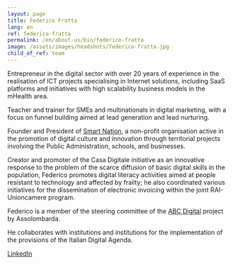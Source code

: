 ```yaml
---
layout: page
title: Federico Fratta
lang: en
ref: federico-fratta
permalink: /en/about-us/bio/federico-fratta
image: /assets/images/headshots/federico-fratta.jpg
child_of_ref: team
---
```


Entrepreneur in the digital sector with over 20 years of experience in the
realisation of ICT projects specialising in Internet solutions, including SaaS
platforms and initiatives with high scalability business models in the mHealth
area.

Teacher and trainer for SMEs and multinationals in digital marketing, with a
focus on funnel building aimed at lead generation and lead nurturing.

Founder and President of [Smart Nation](https://smartnation.it/), a non-profit
organisation active in the promotion of digital culture and innovation through
territorial projects involving the Public Administration, schools, and
businesses.

Creator and promoter of the Casa Digitale initiative as an innovative response
to the problem of the scarce diffusion of basic digital skills in the
population, Federico promotes digital literacy activities aimed at people
resistant to technology and affected by frailty; he also coordinated various
initiatives for the dissemination of electronic invoicing within the joint
RAI-Unioncamere program.

Federico is a member of the steering committee of the [ABC
Digital](https://www.abc-digital.org/) project by Assolombarda.

He collaborates with institutions and institutions for the implementation of
the provisions of the Italian Digital Agenda.

[LinkedIn](https://www.linkedin.com/in/federicofratta/)
